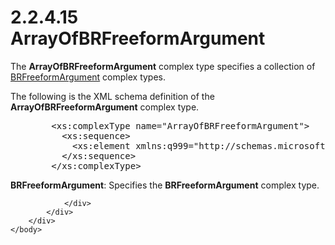 <html dir="LTR" xmlns:mshelp="http://msdn.microsoft.com/mshelp" xmlns:ddue="http://ddue.schemas.microsoft.com/authoring/2003/5" xmlns:xlink="http://www.w3.org/1999/xlink" xmlns:tool="http://www.microsoft.com/tooltip">
    <head>
        <meta http-equiv="Content-Type" content="text/html; CHARSET=utf-8"></meta>
        <meta name="save" content="history"></meta>
        <title>2.2.4.15 ArrayOfBRFreeformArgument</title>
        <xml>
            <mshelp:toctitle title="2.2.4.15 ArrayOfBRFreeformArgument"></mshelp:toctitle>
            <mshelp:rltitle title="[MS-SSMDSWS-15]: ArrayOfBRFreeformArgument"></mshelp:rltitle>
            <mshelp:keyword index="A" term="944beebb-b673-4185-9e65-46038c3671e1"></mshelp:keyword>
            <mshelp:attr name="DCSext.ContentType" value="open specification"></mshelp:attr>
            <mshelp:attr name="AssetID" value="944beebb-b673-4185-9e65-46038c3671e1"></mshelp:attr>
            <mshelp:attr name="TopicType" value="kbRef"></mshelp:attr>
            <mshelp:attr name="DCSext.Title" value="[MS-SSMDSWS-15]: ArrayOfBRFreeformArgument" />
        </xml>
    </head>
    <body>
        <div id="header">
            <h1 class="heading">2.2.4.15 ArrayOfBRFreeformArgument</h1>
        </div>
        <div id="mainSection">
            <div id="mainBody">
                <div id="allHistory" class="saveHistory"></div>
                <div id="sectionSection0" class="section" name="collapseableSection">
                    

<p>The <b>ArrayOfBRFreeformArgument</b> complex type specifies
a collection of <a href="7d0cf458-1e40-48cb-a473-d866aeb92ffe.htm">BRFreeformArgument</a>
complex types.</p>

<p>The following is the XML schema definition of the <b>ArrayOfBRFreeformArgument</b>
complex type.</p>

<dl>
<dd>
<div><pre>   &lt;xs:complexType name=&quot;ArrayOfBRFreeformArgument&quot;&gt;
     &lt;xs:sequence&gt;
       &lt;xs:element xmlns:q999=&quot;http://schemas.microsoft.com/sqlserver/masterdataservices/2009/09&quot; minOccurs=&quot;0&quot; maxOccurs=&quot;unbounded&quot; name=&quot;BRFreeformArgument&quot; nillable=&quot;true&quot; type=&quot;q999:BRFreeformArgument&quot; xmlns:xs=&quot;http://www.w3.org/2001/XMLSchema&quot; /&gt;
     &lt;/xs:sequence&gt;
   &lt;/xs:complexType&gt;
</pre></div>
</dd></dl>

<p><b>BRFreeformArgument</b>: Specifies the <b>BRFreeformArgument</b>
complex type.</p>


                </div>
            </div>
        </div>
    </body>
</html>